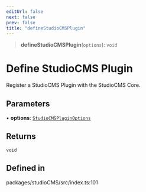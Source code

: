 ```yaml
---
editUrl: false
next: false
prev: false
title: "defineStudioCMSPlugin"
---
```


> **defineStudioCMSPlugin**(`options`): `void`

# Define StudioCMS Plugin

Register a StudioCMS Plugin with the StudioCMS Core.

## Parameters

• **options**: [`StudioCMSPluginOptions`](/typedoc/studiocms/type-aliases/studiocmspluginoptions/)

## Returns

`void`

## Defined in

packages/studioCMS/src/index.ts:101
